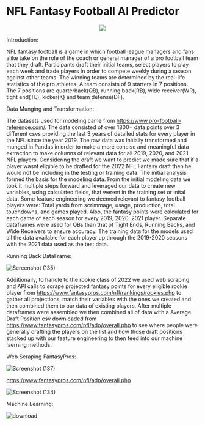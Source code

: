 # NFL Fantasy Football AI Predictor 
<p align="center">
<img src="https://user-images.githubusercontent.com/101227638/185289346-6e73682b-7a15-480b-9392-615084cf7361.png" />
</p>
Introduction: 

NFL fantasy football is a game in which football league managers and fans alike take on the role of the coach or general manager of a pro football team that they draft. Participants draft their initial teams, select players to play each week and trade players in order to compete weekly during a season against other teams. The winning teams are determined by the real-life statistics of the pro athletes. A team consists of 9 starters in 7 positions. The 7 positions are quarterback(QB), running back(RB), wide receiver(WR), tight end(TE), kicker(K) and team defense(DF).

Data Munging and Transformation:

The datasets used for modeling came from https://www.pro-football-reference.com/. The data consisted of over 1800+ data points over 3 different csvs providing the last 3 years of detailed stats for every player in the NFL since the year 2019. The raw data was initially transformed and munged in Pandas in order to make a more concise and meaningful data extraction to make columns of relevant data for all 2019, 2020, and 2021 NFL players. Considering the draft we want to predict we made sure that if a player wasnt eligible to be drafted for the 2022 NFL Fantasy draft then he would not be including in the testing or training data. The initial analysis formed the basis for the modeling data. From the initial modeling data we took it multiple steps forward and leveraged our data to create new variables, using calculated fields, that werent in the training set or inital data. Some feature engineering we deemed relevant to fantasy football players were: Total yards from scrimmage, usage, production, total touchdowns, and games played. Also, the fantasy points were calculated for each game of each season for every 2019, 2020, 2021 player. Separate dataframes were used for QBs than that of Tight Ends, Running Backs, and Wide Receivers to ensure accuracy. The training data for the models used all the data available for each player up through the 2019-2020 seasons with the 2021 data used as the test data. 

Running Back DataFrame:

![Screenshot (135)](https://user-images.githubusercontent.com/101227638/187561481-16959d9b-c094-4549-8691-fe486a647fb5.png)

Additionally, to handle to the rookie class of 2022 we used web scraping and API calls to scrape projected fantasy points for every eligible rookie player from https://www.fantasypros.com/nfl/rankings/rookies.php to gather all projections, match their variables with the ones we created and then combined them to our data of existing players. After multiple dataframes were assembled we then combined all of data with a Average Draft Position csv downloaded from https://www.fantasypros.com/nfl/adp/overall.php to see where people were generally drafting the players on the list and how those draft positions stacked up with our feature engineering to then feed into our machine laerning methods. 

Web Scraping FantasyPros:

![Screenshot (137)](https://user-images.githubusercontent.com/101227638/187561673-9ecd4f0b-03f6-4332-8180-58eca0b144e3.png)

https://www.fantasypros.com/nfl/adp/overall.php

![Screenshot (134)](https://user-images.githubusercontent.com/101227638/187561494-fefa3295-df40-4535-b02e-348d939f1677.png)



Machine Learning: 



![download](https://user-images.githubusercontent.com/101227638/187556446-b91cd149-38c8-4af3-ba9a-276b1897939a.png)

